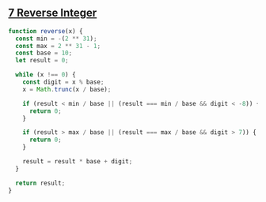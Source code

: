 ## [7 Reverse Integer](https://leetcode.com/problems/reverse-integer/description/)

<!-- notecardId: 1746624330633 -->

```js
function reverse(x) {
  const min = -(2 ** 31);
  const max = 2 ** 31 - 1;
  const base = 10;
  let result = 0;

  while (x !== 0) {
    const digit = x % base;
    x = Math.trunc(x / base);

    if (result < min / base || (result === min / base && digit < -8)) {
      return 0;
    }

    if (result > max / base || (result === max / base && digit > 7)) {
      return 0;
    }

    result = result * base + digit;
  }

  return result;
}
```
